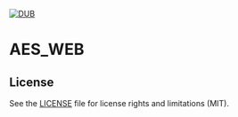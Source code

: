 [![DUB](https://img.shields.io/dub/l/vibe-d.svg)]()
# AES_WEB

## License

See the [LICENSE](LICENSE.md) file for license rights and limitations (MIT).
